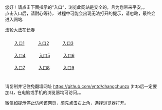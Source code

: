 您好！请点击下面指示的“入口”，浏览此网站是安全的，且为您带来平安。。 <br/>
点击入口后，请耐心等待， 过程中可能会出现无法打开的提示，请忽略，最终会进入网站. </br>

法轮大法在长春<br/>
<div style="padding:10px"><a style="margin:20px" target="_blank" href="https://dfmv8jfiapgi.cloudfront.net/2Qpsp?ddhcvkzj" id="ccLink1" rel="nofollow">入口1</a> <a target="_blank" style="margin:20px" href="https://d355dgct2e8d04.cloudfront.net/2Qpsp?rbhwy" id="ccLink2" rel="nofollow">入口2</a> <a style="margin:20px" target="_blank" href="https://d1reh5b7g1ki34.cloudfront.net/2Qpsp?bypuxt" id="ccLink3" rel="nofollow">入口3</a></div>

<div style="padding:10px" ><a style="margin:20px" target="_blank" href="https://dfmv8jfiapgi.cloudfront.net/2Qpsp?ddhcvkzj" id="ccLink4" rel="nofollow">入口4</a> <a style="margin:20px" href="https://d355dgct2e8d04.cloudfront.net/2Qpsp?rbhwy" target="_blank" id="ccLink5" rel="nofollow">入口5</a> <a style="margin:20px" href="https://d1reh5b7g1ki34.cloudfront.net/2Qpsp?bypuxt" target="_blank" id="ccLink6" rel="nofollow">入口6</a></div>

<div style="padding:10px"><a style="margin:20px" target="_blank" href="https://dfmv8jfiapgi.cloudfront.net/2Qpsp?ddhcvkzj" id="ccLink7" rel="nofollow">入口7</a> <a style="margin:20px" href="https://d355dgct2e8d04.cloudfront.net/2Qpsp?rbhwy" target="_blank" id="ccLink8" rel="nofollow">入口8</a> <a style="margin:20px" target="_blank" href="https://d1reh5b7g1ki34.cloudfront.net/2Qpsp?bypuxt" id="ccLink9" rel="nofollow">入口9</a></div>

<br/>



请复制并记住免翻墙网址 https://github.com/yntd/changchunzx (http后一定要加s)，在电脑或手机的浏览器均可访问。。<br/>

微信如提示停止访问该网页，须先点击右上角，选择浏览器打开。
